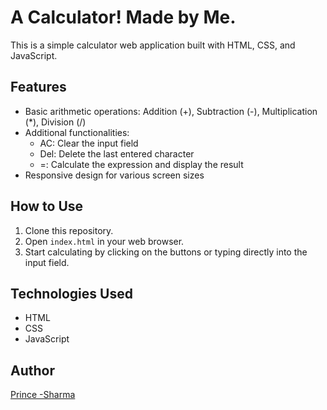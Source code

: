 # A Calculator! Made by Me.

This is a simple calculator web application built with HTML, CSS, and JavaScript.

## Features

- Basic arithmetic operations: Addition (+), Subtraction (-), Multiplication (*), Division (/)
- Additional functionalities:
  - AC: Clear the input field
  - Del: Delete the last entered character
  - =: Calculate the expression and display the result
- Responsive design for various screen sizes

## How to Use

1. Clone this repository.
2. Open `index.html` in your web browser.
3. Start calculating by clicking on the buttons or typing directly into the input field.

## Technologies Used

- HTML
- CSS
- JavaScript

## Author

[Prince -Sharma](https://github.com/Prince-Sharmaa0)
